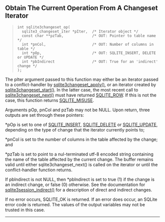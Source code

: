 ## Obtain The Current Operation From A Changeset Iterator


> ```
> int sqlite3changeset_op(
>   sqlite3_changeset_iter *pIter,  /* Iterator object */
>   const char **pzTab,             /* OUT: Pointer to table name */
>   int *pnCol,                     /* OUT: Number of columns in table */
>   int *pOp,                       /* OUT: SQLITE_INSERT, DELETE or UPDATE */
>   int *pbIndirect                 /* OUT: True for an 'indirect' change */
> );
> 
> ```


The pIter argument passed to this function may either be an iterator
passed to a conflict\-handler by [sqlite3changeset\_apply()](#sqlite3changeset_apply), or an iterator
created by [sqlite3changeset\_start()](#sqlite3changeset_start). In the latter case, the most recent
call to [sqlite3changeset\_next()](#sqlite3changeset_next) must have returned [SQLITE\_ROW](rescode.html#row). If this
is not the case, this function returns [SQLITE\_MISUSE](rescode.html#misuse).


Arguments pOp, pnCol and pzTab may not be NULL. Upon return, three
outputs are set through these pointers: 


\*pOp is set to one of [SQLITE\_INSERT](c3ref/c_alter_table.html), [SQLITE\_DELETE](c3ref/c_alter_table.html) or [SQLITE\_UPDATE](c3ref/c_alter_table.html),
depending on the type of change that the iterator currently points to;


\*pnCol is set to the number of columns in the table affected by the change; and


\*pzTab is set to point to a nul\-terminated utf\-8 encoded string containing
the name of the table affected by the current change. The buffer remains
valid until either sqlite3changeset\_next() is called on the iterator
or until the conflict\-handler function returns.


If pbIndirect is not NULL, then \*pbIndirect is set to true (1\) if the change
is an indirect change, or false (0\) otherwise. See the documentation for
[sqlite3session\_indirect()](#sqlite3session_indirect) for a description of direct and indirect
changes.


If no error occurs, SQLITE\_OK is returned. If an error does occur, an
SQLite error code is returned. The values of the output variables may not
be trusted in this case.




---


